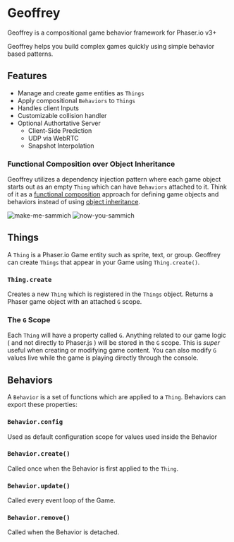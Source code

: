 # Geoffrey

Geoffrey is a compositional game behavior framework for Phaser.io v3+

Geoffrey helps you build complex games quickly using simple behavior based patterns.

## Features

  - Manage and create game entities as `Things`
  - Apply compositional `Behaviors` to `Things`
  - Handles client Inputs
  - Customizable collision handler
  - Optional Authortative Server
    - Client-Side Prediction
    - UDP via WebRTC
    - Snapshot Interpolation


### Functional Composition over Object Inheritance

Geoffrey utilizes a dependency injection pattern where each game object starts out as an empty `Thing` which can have `Behaviors` attached to it. Think of it as a [functional composition](https://en.wikipedia.org/wiki/Function_composition_(computer_science)) approach for defining game objects and behaviors instead of using [object inheritance](https://en.wikipedia.org/wiki/Inheritance_(object-oriented_programming)).

![make-me-sammich](https://user-images.githubusercontent.com/70011/114274064-b865ac00-99ea-11eb-8a1e-8f245db4f763.gif)
![now-you-sammich](https://user-images.githubusercontent.com/70011/114274066-ba2f6f80-99ea-11eb-8146-7701596b72ec.gif)


## Things

A `Thing` is a Phaser.io Game entity such as sprite, text, or group. Geoffrey can create `Things` that appear in your Game using `Thing.create()`.

### `Thing.create`

Creates a new `Thing` which is registered in the `Things` object. Returns a Phaser game object with an attached `G` scope.

### The `G` Scope

Each `Thing` will have a property called `G`. Anything related to our game logic ( and not directly to Phaser.js ) will be stored in the `G` scope. This is *super* useful when creating or modifying game content. You can also modify `G` values live while the game is playing directly through the console.

## Behaviors

A `Behavior` is a set of functions which are applied to a `Thing`. Behaviors can export these properties:

### `Behavior.config`

Used as default configuration scope for values used inside the Behavior

### `Behavior.create()`

Called once when the Behavior is first applied to the `Thing`.

### `Behavior.update()`

Called every event loop of the Game.

### `Behavior.remove()`

Called when the Behavior is detached.



